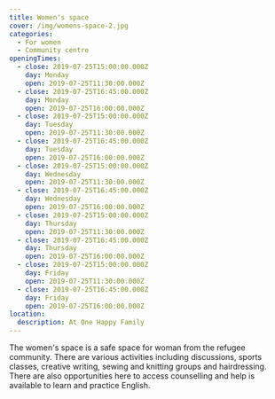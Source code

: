 ```yaml
---
title: Women's space
cover: /img/womens-space-2.jpg
categories:
  - For women
  - Community centre
openingTimes:
  - close: 2019-07-25T15:00:00.000Z
    day: Monday
    open: 2019-07-25T11:30:00.000Z
  - close: 2019-07-25T16:45:00.000Z
    day: Monday
    open: 2019-07-25T16:00:00.000Z
  - close: 2019-07-25T15:00:00.000Z
    day: Tuesday
    open: 2019-07-25T11:30:00.000Z
  - close: 2019-07-25T16:45:00.000Z
    day: Tuesday
    open: 2019-07-25T16:00:00.000Z
  - close: 2019-07-25T15:00:00.000Z
    day: Wednesday
    open: 2019-07-25T11:30:00.000Z
  - close: 2019-07-25T16:45:00.000Z
    day: Wednesday
    open: 2019-07-25T16:00:00.000Z
  - close: 2019-07-25T15:00:00.000Z
    day: Thursday
    open: 2019-07-25T11:30:00.000Z
  - close: 2019-07-25T16:45:00.000Z
    day: Thursday
    open: 2019-07-25T16:00:00.000Z
  - close: 2019-07-25T15:00:00.000Z
    day: Friday
    open: 2019-07-25T11:30:00.000Z
  - close: 2019-07-25T16:45:00.000Z
    day: Friday
    open: 2019-07-25T16:00:00.000Z
location:
  description: At One Happy Family
---
```

The women's space is a safe space for woman from the refugee community. There are various activities including discussions, sports classes, creative writing, sewing and knitting groups and hairdressing. There are also opportunities here to access counselling and help is available to learn and practice English.
